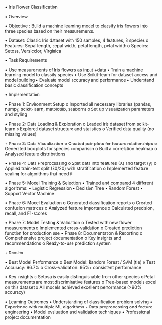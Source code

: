 •	Iris Flower Classification

•	Overview

•	Objective : Build a machine learning model to classify iris flowers into three species based on their measurements.

•	Dataset: Classic Iris dataset with 150 samples, 4 features, 3 species
o	Features: Sepal length, sepal width, petal length, petal width
o	Species: Setosa, Versicolor, Virginica

•	Task Requirements

•	 Use measurements of Iris flowers as input +data
•	 Train a machine learning model to classify species
•	 Use Scikit-learn for dataset access and model building
•	 Evaluate model accuracy and performance
•	 Understand basic classification concepts

•	Implementation

•	Phase 1: Environment Setup
o	Imported all necessary libraries (pandas, numpy, scikit-learn, matplotlib, seaborn)
o	Set up visualization parameters and styling

•	Phase 2: Data Loading & Exploration
o	Loaded iris dataset from scikit-learn
o	Explored dataset structure and statistics
o	Verified data quality (no missing values)

•	Phase 3: Data Visualization
o	Created pair plots for feature relationships
o	Generated box plots for species comparison
o	Built a correlation heatmap
o	Analyzed feature distributions

•	Phase 4: Data Preprocessing
o	Split data into features (X) and target (y)
o	Applied train-test split (80/20) with stratification
o	Implemented feature scaling for algorithms that need it

•	Phase 5: Model Training & Selection
•	Trained and compared 4 different algorithms:
•	Logistic Regression
•	Decision Tree
•	Random Forest
•	Support Vector Machine

•	Phase 6: Model Evaluation
o	Generated classification reports
o	Created confusion matrices
o	Analyzed feature importance
o	Calculated precision, recall, and F1-scores

•	Phase 7: Model Testing & Validation
o	Tested with new flower measurements
o	Implemented cross-validation
o	Created prediction function for production use
•	Phase 8: Documentation & Reporting
o	Comprehensive project documentation
o	Key insights and recommendations
o	Ready-to-use prediction system

•	Results

•	Best Model Performance
o	Best Model: Random Forest / SVM (tie)
o	Test Accuracy: 96.7%
o	Cross-validation: 95%+ consistent performance

•	Key Insights
o	Setosa is easily distinguishable from other species
o	Petal measurements are most discriminative features
o	Tree-based models excel on this dataset
o	All models achieved excellent performance (>90% accuracy)

•	Learning Outcomes
•	Understanding of classification problem solving
•	Experience with multiple ML algorithms
•	Data preprocessing and feature engineering
•	Model evaluation and validation techniques
•	Professional project documentation

